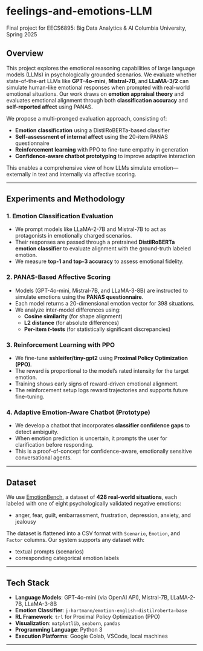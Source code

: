 # feelings-and-emotions-LLM

Final project for EECS6895: Big Data Analytics & AI
Columbia University, Spring 2025

## Overview

This project explores the emotional reasoning capabilities of large language models (LLMs) in psychologically grounded scenarios. We evaluate whether state-of-the-art LLMs like **GPT-4o-mini**, **Mistral-7B**, and **LLaMA-3/2** can simulate human-like emotional responses when prompted with real-world emotional situations. Our work draws on **emotion appraisal theory** and evaluates emotional alignment through both **classification accuracy** and **self-reported affect** using PANAS.

We propose a multi-pronged evaluation approach, consisting of:

- **Emotion classification** using a DistilRoBERTa-based classifier
- **Self-assessment of internal affect** using the 20-item PANAS questionnaire
- **Reinforcement learning** with PPO to fine-tune empathy in generation
- **Confidence-aware chatbot prototyping** to improve adaptive interaction

This enables a comprehensive view of how LLMs simulate emotion—externally in text and internally via affective scoring.

---

## Experiments and Methodology

### 1. Emotion Classification Evaluation

- We prompt models like LLaMA-2-7B and Mistral-7B to act as protagonists in emotionally charged scenarios.
- Their responses are passed through a pretrained **DistilRoBERTa emotion classifier** to evaluate alignment with the ground-truth labeled emotion.
- We measure **top-1 and top-3 accuracy** to assess emotional fidelity.

### 2. PANAS-Based Affective Scoring

- Models (GPT-4o-mini, Mistral-7B, and LLaMA-3-8B) are instructed to simulate emotions using the **PANAS questionnaire**.
- Each model returns a 20-dimensional emotion vector for 398 situations.
- We analyze inter-model differences using:
  - **Cosine similarity** (for shape alignment)
  - **L2 distance** (for absolute differences)
  - **Per-item $t$-tests** (for statistically significant discrepancies)

### 3. Reinforcement Learning with PPO

- We fine-tune **sshleifer/tiny-gpt2** using **Proximal Policy Optimization (PPO)**.
- The reward is proportional to the model’s rated intensity for the target emotion.
- Training shows early signs of reward-driven emotional alignment.
- The reinforcement setup logs reward trajectories and supports future fine-tuning.

### 4. Adaptive Emotion-Aware Chatbot (Prototype)

- We develop a chatbot that incorporates **classifier confidence gaps** to detect ambiguity.
- When emotion prediction is uncertain, it prompts the user for clarification before responding.
- This is a proof-of-concept for confidence-aware, emotionally sensitive conversational agents.

---

## Dataset

We use [EmotionBench](https://github.com/CUHK-ARISE/EmotionBench), a dataset of **428 real-world situations**, each labeled with one of eight psychologically validated negative emotions:

- anger, fear, guilt, embarrassment, frustration, depression, anxiety, and jealousy

The dataset is flattened into a CSV format with `Scenario`, `Emotion`, and `Factor` columns. Our system supports any dataset with:

- textual prompts (scenarios)
- corresponding categorical emotion labels

---

## Tech Stack

- **Language Models**: GPT-4o-mini (via OpenAI API), Mistral-7B, LLaMA-2-7B, LLaMA-3-8B
- **Emotion Classifier**: `j-hartmann/emotion-english-distilroberta-base`
- **RL Framework**: `trl` for Proximal Policy Optimization (PPO)
- **Visualization**: `matplotlib`, `seaborn`, `pandas`
- **Programming Language**: Python 3
- **Execution Platforms**: Google Colab, VSCode, local machines

---
